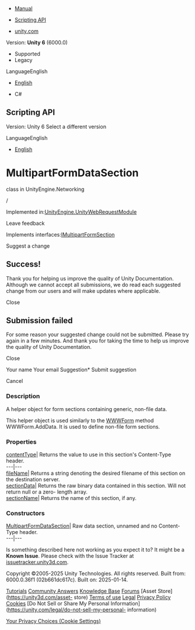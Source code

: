[ ]()

  * [Manual](../Manual/index.html)
  * [Scripting API](../ScriptReference/index.html)

  * [unity.com](https://unity.com/)

Version: **Unity 6** (6000.0)

  * Supported
  * Legacy

LanguageEnglish

  * [English]()

  * C#

[ ](https://docs.unity3d.com)

## Scripting API

Version: Unity 6 Select a different version

LanguageEnglish

  * [English]()

# MultipartFormDataSection

class in UnityEngine.Networking

/

Implemented
in:[UnityEngine.UnityWebRequestModule](UnityEngine.UnityWebRequestModule.html)

Leave feedback

  

Implements
interfaces:[IMultipartFormSection](Networking.IMultipartFormSection.html)

Suggest a change

## Success!

Thank you for helping us improve the quality of Unity Documentation. Although
we cannot accept all submissions, we do read each suggested change from our
users and will make updates where applicable.

Close

## Submission failed

For some reason your suggested change could not be submitted. Please <a>try
again</a> in a few minutes. And thank you for taking the time to help us
improve the quality of Unity Documentation.

Close

Your name Your email Suggestion* Submit suggestion

Cancel

[ ]()

### Description

A helper object for form sections containing generic, non-file data.

This helper object is used similarly to the [WWWForm](WWWForm.html) method
WWWForm.AddData. It is used to define non-file form sections.

### Properties

[contentType](Networking.MultipartFormDataSection-contentType.html)| Returns
the value to use in this section's Content-Type header.  
---|---  
[fileName](Networking.MultipartFormDataSection-fileName.html)| Returns a
string denoting the desired filename of this section on the destination
server.  
[sectionData](Networking.MultipartFormDataSection-sectionData.html)| Returns
the raw binary data contained in this section. Will not return null or a zero-
length array.  
[sectionName](Networking.MultipartFormDataSection-sectionName.html)| Returns
the name of this section, if any.  
  
### Constructors

[MultipartFormDataSection](Networking.MultipartFormDataSection-ctor.html)| Raw
data section, unnamed and no Content-Type header.  
---|---  
  
Is something described here not working as you expect it to? It might be a
**Known Issue**. Please check with the Issue Tracker at
[issuetracker.unity3d.com](https://issuetracker.unity3d.com).

Copyright ©2005-2025 Unity Technologies. All rights reserved. Built from:
6000.0.36f1 (02b661dc617c). Built on: 2025-01-14.

[Tutorials](https://unity3d.com/learn) [Community
Answers](https://answers.unity3d.com) [Knowledge
Base](https://support.unity3d.com/hc/en-us)
[Forums](https://forum.unity3d.com) [Asset Store](https://unity3d.com/asset-
store) [Terms of use](https://docs.unity3d.com/Manual/TermsOfUse.html)
[Legal](https://unity.com/legal) [Privacy
Policy](https://unity.com/legal/privacy-policy)
[Cookies](https://unity.com/legal/cookie-policy) [Do Not Sell or Share My
Personal Information](https://unity.com/legal/do-not-sell-my-personal-
information)

[Your Privacy Choices (Cookie Settings)](javascript:void\(0\);)

